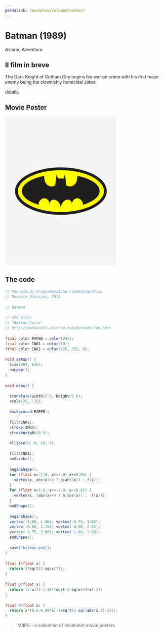 ```yaml
---
permalink: /examples/volume3/batman/
---
```

# Batman (1989)

Azione, Avventura

## Il film in breve
The Dark Knight of Gotham City begins his war on crime with his first major enemy being the clownishly homicidal Joker.

[details](https://www.imdb.com/title/tt0096895/)

## Movie Poster
<img src="batman.png"  width="360px" title="Batman">


## The code
```java
// Manuale di Programmazione Cinematografica
// Daniele Olmisani, 2015

// Batman

// See also:
// "Batman Curve" 
// http://mathworld.wolfram.com/BatmanCurve.html

final color PAPER = color(245);
final color INK1 = color(30);
final color INK2 = color(255, 255, 0);

void setup() {
  size(480, 640);
  noLoop();
}

void draw() {
  
  translate(width/2.0, height/2.0);
  scale(25, -25);

  background(PAPER);  

  fill(INK2);
  stroke(INK1);
  strokeWeight(0.5);

  ellipse(0, 0, 16, 8);
  
  fill(INK1);
  noStroke();
  
  beginShape();
  for (float x=-7.0; x<=7.0; x+=0.05) {
    vertex(x, abs(x)<3 ? g(abs(x)) : f(x));
  }
  for (float x=7.0; x>=-7.0; x-=0.05) {
    vertex(x, (abs(x)<4 ? h(abs(x)) : -f(x)));
  }  
  endShape();
  
  beginShape();
  vertex(-1.00, 1.00); vertex(-0.75, 3.00);
  vertex(-0.50, 2.25); vertex( 0.50, 2.25);
  vertex( 0.75, 3.00); vertex( 1.00, 1.00);
  endShape();
  
  save("batman.png");
}

float f(float x) {
  return 3*sqrt(1-sq(x/7));
}

float g(float x) {
  return (3-x)/2-1.35*(sqrt(3-sq(x)+2*x)-2);
}

float h(float x) {
  return x*(0.5-0.09*x)-3+sqrt(1-sq((abs(x-2)-1)));
}
```

> MdPC - a collection of minimalist movie posters
